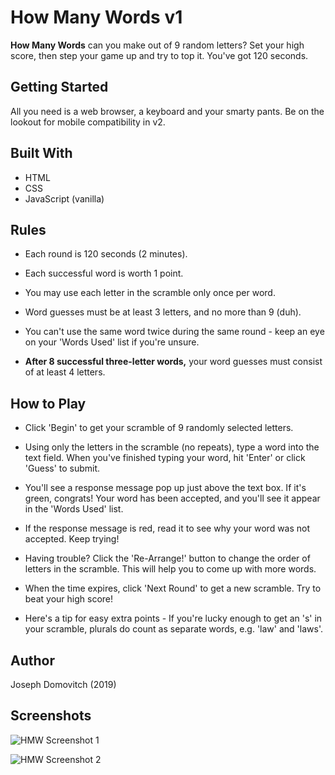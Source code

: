 # How Many Words v1

**How Many Words** can you make out of 9 random letters? Set your high score, then step your game up and try to top it. You've got 120 seconds.

## Getting Started

All you need is a web browser, a keyboard and your smarty pants. Be on the lookout for mobile compatibility in v2.

## Built With

- HTML
- CSS
- JavaScript (vanilla)

## Rules

- Each round is 120 seconds (2 minutes).

- Each successful word is worth 1 point.

- You may use each letter in the scramble only once per word.

- Word guesses must be at least 3 letters, and no more than 9 (duh).

- You can't use the same word twice during the same round - keep an eye on your 'Words Used' list if you're unsure.

- **After 8 successful three-letter words,** your word guesses must consist of at least 4 letters.

## How to Play

- Click 'Begin' to get your scramble of 9 randomly selected letters.

- Using only the letters in the scramble (no repeats), type a word into the text field. When you've finished typing your word, hit 'Enter' or click 'Guess' to submit.

- You'll see a response message pop up just above the text box. If it's green, congrats! Your word has been accepted, and you'll see it appear in the 'Words Used' list. 

- If the response message is red, read it to see why your word was not accepted. Keep trying!

- Having trouble? Click the 'Re-Arrange!' button to change the order of letters in the scramble. This will help you to come up with more words.

- When the time expires, click 'Next Round' to get a new scramble. Try to beat your high score!

- Here's a tip for easy extra points - If you're lucky enough to get an 's' in your scramble, plurals do count as separate words, e.g. 'law' and 'laws'.

## Author

Joseph Domovitch (2019)

## Screenshots
![HMW Screenshot 1](https://i.ibb.co/VVffYtg/Screen-Shot-2019-07-11-at-4-59-43-PM.png)

![HMW Screenshot 2](https://i.ibb.co/zXvZWZw/Screen-Shot-2019-07-11-at-5-03-59-PM.png)




